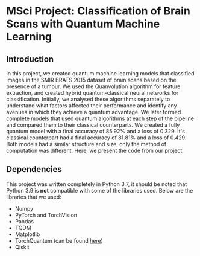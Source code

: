# MSci Project: Classification of Brain Scans with Quantum Machine Learning

## Introduction

In this project, we created quantum machine learning models that classified images in the SMIR BRATS 2015 dataset of brain scans based on the presence of a tumour.
We used the Quanvolution algorithm for feature extraction, and created hybrid quantum-classical neural networks for classification. 
Initially, we analysed these algorithms separately to understand what factors affected their performance and identify any avenues in which they achieve a quantum
advantage.
We later formed complete models that used quantum algorithms at each step of the pipeline and compared them to their classical counterparts. We created a fully quantum
model with a final accuracy of 85.92% and a loss of 0.329. It's classical counterpart had a final accuracy of 81.81% and a loss of 0.429. Both models had a similar 
structure and size, only the method of computation was different. Here, we present the code from our project.

## Dependencies

This project was written completely in Python 3.7, it should be noted that Python 3.9 is **not** compatible with some of the libraries used. Below are the libraries that
we used:
- Numpy
- PyTorch and TorchVision
- Pandas
- TQDM
- Matplotlib
- TorchQuantum (can be found [here](https://github.com/mit-han-lab/torchquantum))
- Qiskit

